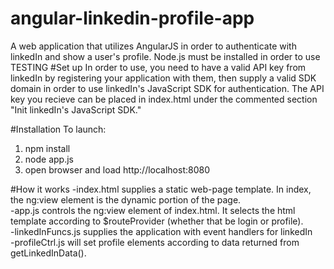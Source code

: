# angular-linkedin-profile-app
A web application that utilizes AngularJS in order to authenticate with linkedIn and show a user's profile. Node.js must be installed in order to use
TESTING
#Set up
In order to use, you need to have a valid API key from linkedIn by registering your application with them, then supply a valid SDK domain in order to use linkedIn's JavaScript SDK for authentication.  The API key you recieve can be placed in index.html under the commented section "Init linkedIn's JavaScript SDK."

#Installation
To launch:  
1. npm install   
2. node app.js  
3. open browser and load http://localhost:8080

#How it works
-index.html supplies a static web-page template. In index, the ng:view element is the dynamic portion of the page.  
-app.js controls the ng:view element of index.html. It selects the html template according to $routeProvider (whether that be login or profile).   
-linkedInFuncs.js supplies the application with event handlers for linkedIn  
-profileCtrl.js will set profile elements according to data returned from getLinkedInData().
